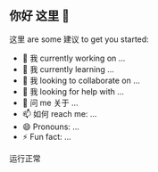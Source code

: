 ## 你好 这里 👋

<!--
**sheep183/sheep183** 是 一个 ✨ _特别的_ ✨ repository 因为 它的 `README.md` (这个 文件) appears 在 你的 GitHub profile.
-->
这里 are some 建议 to get you started:

- 🔭 我 currently working on ...
- 🌱 我 currently learning ...
- 👯 我 looking to collaborate on ...
- 🤔 我 looking for help with ...
- 💬 问 me 关于 ...
- 📫 如何 reach me: ...
- 😄 Pronouns: ...
- ⚡ Fun fact: ...
>>>
运行正常
<!--
Traceback (most recent call last):
  File "/sheep183/sheep183/什么玩意.py", line 93, in <module>
    if fanyiVIP == False:
      raise SystemError("翻译VIP已过期")
          ^^^
SystemError: 翻译VIP已过期
-->
